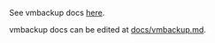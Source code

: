 See vmbackup docs [here](https://docs.victoriametrics.com/vmbackup/).

vmbackup docs can be edited at [docs/vmbackup.md](https://github.com/aginetwork7/VictoriaMetrics/blob/master/docs/vmbackup.md).

